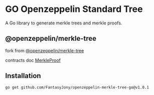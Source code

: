 # GO Openzeppelin Standard Tree

A Go library to generate merkle trees and merkle proofs.

## @openzeppelin/merkle-tree

fork from [@openzeppelin/merkle-tree](https://github.com/OpenZeppelin/merkle-tree)

contracts doc [MerkleProof](https://docs.openzeppelin.com/contracts/4.x/api/utils#MerkleProof)

## Installation
```
go get github.com/FantasyJony/openzeppelin-merkle-tree-go@v1.0.1
```
